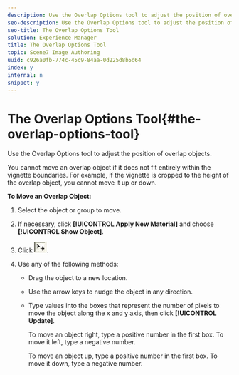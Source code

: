 ```yaml
---
description: Use the Overlap Options tool to adjust the position of overlap objects.
seo-description: Use the Overlap Options tool to adjust the position of overlap objects.
seo-title: The Overlap Options Tool
solution: Experience Manager
title: The Overlap Options Tool
topic: Scene7 Image Authoring
uuid: c926a0fb-774c-45c9-84aa-0d225d8b5d64
index: y
internal: n
snippet: y
---
```


# The Overlap Options Tool{#the-overlap-options-tool}

Use the Overlap Options tool to adjust the position of overlap objects.

You cannot move an overlap object if it does not fit entirely within the vignette boundaries. For example, if the vignette is cropped to the height of the overlap object, you cannot move it up or down.

**To Move an Overlap Object:** 

1. Select the object or group to move.
1. If necessary, click **[!UICONTROL Apply New Material]** and choose **[!UICONTROL Show Object]**.
1. Click ![](assets/show_object.png).
1. Use any of the following methods:

    * Drag the object to a new location. 
    * Use the arrow keys to nudge the object in any direction. 
    * Type values into the boxes that represent the number of pixels to move the object along the x and y axis, then click **[!UICONTROL Update]**.

      To move an object right, type a positive number in the first box. To move it left, type a negative number.

      To move an object up, type a positive number in the first box. To move it down, type a negative number.

